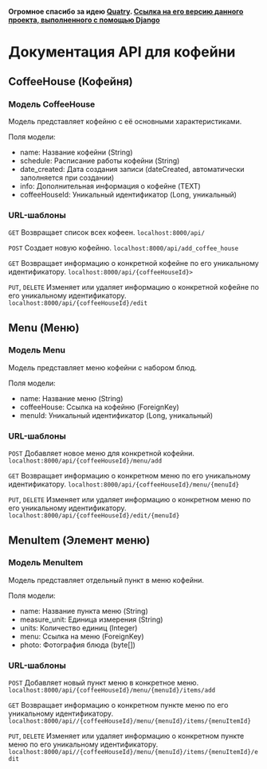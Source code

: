 **Огромное спасибо за идею [Quatry](https://github.com/Quatry). [Ссылка на его версию данного проекта, выполненного с помощью Django](https://github.com/Quatry/coffeehouse?tab=readme-ov-file#%D0%BC%D0%BE%D0%B4%D0%B5%D0%BB%D1%8C-menuitem)**

# Документация API для кофейни
## CoffeeHouse (Кофейня)
### Модель CoffeeHouse
Модель представляет кофейню с её основными характеристиками.

Поля модели:
* name: Название кофейни (String)
* schedule: Расписание работы кофейни (String)
* date_created: Дата создания записи (dateCreated, автоматически заполняется при создании)
* info: Дополнительная информация о кофейне (TEXT)
* coffeeHouseId: Уникальный идентификатор (Long, уникальный)
  
### URL-шаблоны 
`GET` Возвращает список всех кофеен.
`localhost:8000/api/`

`POST` Создает новую кофейню.
`localhost:8000/api/add_coffee_house`

`GET` Возвращает информацию о конкретной кофейне по его уникальному идентификатору.
`localhost:8000/api/{coffeeHouseId}>`

`PUT`, `DELETE` Изменяет или удаляет информацию о конкретной кофейне по его уникальному идентификатору.
`localhost:8000/api/{coffeeHouseId}/edit`

## Menu (Меню)
### Модель Menu
Модель представляет меню кофейни с набором блюд.

Поля модели:
* name: Название меню (String)
* coffeeHouse: Ссылка на кофейню (ForeignKey)
* menuId: Уникальный идентификатор (Long, уникальный)
  
### URL-шаблоны
`POST` Добавляет новое меню для конкретной кофейни.
`localhost:8000/api/{coffeeHouseId}/menu/add`

`GET` Возвращает информацию о конкретном меню по его уникальному идентификатору.
`localhost:8000/api/{coffeeHouseId}/menu/{menuId}  `

`PUT`, `DELETE` Изменяет или удаляет информацию о конкретном меню по его уникальному идентификатору.
`localhost:8000/api/{coffeeHouseId}/edit/{menuId}`

## MenuItem (Элемент меню)
### Модель MenuItem
Модель представляет отдельный пункт в меню кофейни.

Поля модели:
* name: Название пункта меню (String)
* measure_unit: Единица измерения (String)
* units: Количество единиц (Integer)
* menu: Ссылка на меню (ForeignKey)
* photo: Фотография блюда (byte[])
  
### URL-шаблоны
`POST` Добавляет новый пункт меню в конкретное меню.
`localhost:8000/api/{coffeeHouseId}/menu/{menuId}/items/add`

`GET` Возвращает информацию о конкретном пункте меню по его уникальному идентификатору.
`localhost:8000/api//{coffeeHouseId}/menu/{menuId}/items/{menuItemId}`

`PUT`, `DELETE` Изменяет или удаляет информацию о конкретном пункте меню по его уникальному идентификатору.
`localhost:8000/api//{coffeeHouseId}/menu/{menuId}/items/{menuItemId}/edit`

